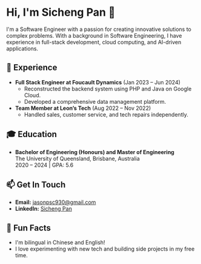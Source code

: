 # Hi, I'm Sicheng Pan 👋
I'm a Software Engineer with a passion for creating innovative solutions to complex problems. With a background in Software Engineering, I have experience in full-stack development, cloud computing, and AI-driven applications.
## 💼 Experience
- **Full Stack Engineer at Foucault Dynamics** (Jan 2023 – Jun 2024)
  - Reconstructed the backend system using PHP and Java on Google Cloud.
  - Developed a comprehensive data management platform.
- **Team Member at Leon’s Tech** (Aug 2022 – Nov 2022)
  - Handled sales, customer service, and tech repairs independently.
## 🎓 Education
- **Bachelor of Engineering (Honours) and Master of Engineering**  
  The University of Queensland, Brisbane, Australia  
  2020 – 2024 | GPA: 5.6
## 📫 Get In Touch
- **Email:** jasonpsc930@gmail.com
- **LinkedIn:** [Sicheng Pan](https://www.linkedin.com/in/sicheng-pan-24a084192)
## 🎉 Fun Facts
- I'm bilingual in Chinese and English!
- I love experimenting with new tech and building side projects in my free time.
